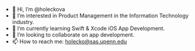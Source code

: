 - 👋 Hi, I’m @holeckova
- 👀 I’m interested in Product Management in the Information Technology industry.
- 🌱 I’m currently learning Swift & Xcode iOS App Development.
- 💞️ I’m looking to collaborate on app development.
- 📫 How to reach me: holecko@sas.upenn.edu

<!---
holeckova/holeckova is a ✨ special ✨ repository because its `README.md` (this file) appears on your GitHub profile.
You can click the Preview link to take a look at your changes.
--->
